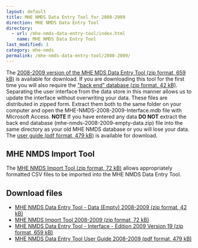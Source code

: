 ```yaml
---
layout: default
title: MHE NMDS Data Entry Tool for 2008-2009
direction: MHE NMDS Data Entry Tool
directory:
  - url: /mhe-nmds-data-entry-tool/index.html
    name: MHE NMDS Data Entry Tool
last_modified: 1
category: mhe-nmds
permalink: /mhe-nmds-data-entry-tool/2008-2009/
---
```


The [2008-2009 version of the MHE MDS Data Entry Tool (zip format, 659 kB)][interface-href] is available for download.
If you are downloading this tool for the first time you will also require the ["back end" database (zip format, 42 kB)][emptydata-href]. Separating the user interface from the data store in this manner allows us to update the interface without overwriting your data.
These files are distributed in zipped form. Extract them both to the same folder on your computer and open the MHE-NMDS-2008-2009-Interface.mdb file with Microsoft Access.
**NOTE** If you have entered any data **DO NOT** extract the back end database (mhe-nmds-2008-2009-empty-data.zip) file into the same directory as your old MHE NMDS database or you will lose your data.
The [user guide (pdf format, 479 kB)][userguide-href] is available for download.
## MHE NMDS Import Tool
The [MHE NMDS Import Tool (zip format, 72 kB)][importer-href] allows appropriately formatted CSV files to be imported into the MHE NMDS Data Entry Tool.
## Download files
* [MHE NMDS Data Entry Tool - Data (Empty) 2008-2009 (zip format, 42 kB)][emptydata-href]
* [MHE NMDS Import Tool 2008-2009 (zip format, 72 kB)][importer-href]
* [MHE NMDS Data Entry Tool - Interface - Edition 2009 Version 19 (zip format, 659 kB)][interface-href]
* [MHE NMDS Data Entry Tool User Guide 2008-2009 (pdf format, 479 kB)][userguide-href]

[interface-href]: /site/assets/files/1015/mhe-nmds-2008-2009-interface.zip
[emptydata-href]: /site/assets/files/1015/mhe-nmds-2008-2009-empty-data.zip
[userguide-href]: /site/assets/files/1015/mhe-nmds-2008-2009-de-tool-user-guide.pdf
[importer-href]: /site/assets/files/1015/mhe-nmds-2008-2009-importer.zip
